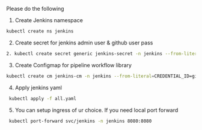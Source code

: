 Please do the following

1. Create Jenkins namespace

```sh
kubectl create ns jenkins
```
2. Create secret for jenkins admin user & github user pass

```sh
2. kubectl create secret generic jenkins-secret -n jenkins --from-literal=JENKINS_USER=admin --from-literal=JENKINS_PASS=admin --from-literal=GIT_USER= --from-literal=GIT_TOKEN=  
```

3. Create Configmap for pipeline workflow library

```sh
kubectl create cm jenkins-cm -n jenkins --from-literal=CREDENTIAL_ID=github-credentials  --from-literal=ORG_FOLDER_NAME=kube-ci  --from-literal=GIT_ORG= --from-literal=SHARED_PIPELINE_URL=https://github.com/sivarajp/jenkins-shared-pipeline.git
```

4. Apply jenkins yaml

```sh
 kubectl apply -f all.yaml
```

5. You can setup ingress of ur choice. If you need local port forward 

```sh
 kubectl port-forward svc/jenkins -n jenkins 8080:8080
```